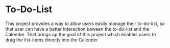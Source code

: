 # To-Do-List
This project provides a way to allow users easily manage their to-do-list, so that user can have a better interaction 
beween the to-do-list and the Calender. That brings up the goal of this project which enables users to drag the list-items
directly into the Calender.
